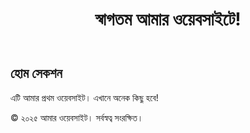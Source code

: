 <!DOCTYPE html>
<html lang="bn">
<head>
    <meta charset="UTF-8">
    <meta name="viewport" content="width=device-width, initial-scale=1.0">
    <title>আমার প্রথম ওয়েবসাইট</title>
    <link rel="stylesheet" href="styles.css">
</head>
<body>
    <header>
        <h1>স্বাগতম আমার ওয়েবসাইটে!</h1>
    </header>
    <section id="home">
        <h2>হোম সেকশন</h2>
        <p>এটি আমার প্রথম ওয়েবসাইট। এখানে অনেক কিছু হবে!</p>
    </section>
    <footer>
        <p>© ২০২৫ আমার ওয়েবসাইট। সর্বস্বত্ব সংরক্ষিত।</p>
    </footer>
    <script src="script.js"></script>
</body>
</html>
